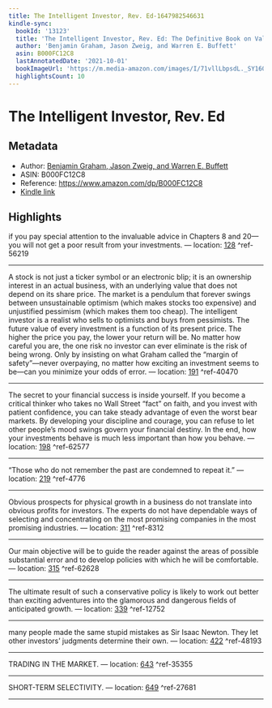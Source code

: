 ```yaml
---
title: The Intelligent Investor, Rev. Ed-1647982546631
kindle-sync:
  bookId: '13123'
  title: 'The Intelligent Investor, Rev. Ed: The Definitive Book on Value Investing'
  author: 'Benjamin Graham, Jason Zweig, and Warren E. Buffett'
  asin: B000FC12C8
  lastAnnotatedDate: '2021-10-01'
  bookImageUrl: 'https://m.media-amazon.com/images/I/71vllLbpsdL._SY160.jpg'
  highlightsCount: 10
---
```

# The Intelligent Investor, Rev. Ed
## Metadata
* Author: [Benjamin Graham, Jason Zweig, and Warren E. Buffett](https://www.amazon.com/Benjamin-Graham/e/B000APZXBQ/ref=dp_byline_cont_ebooks_1)
* ASIN: B000FC12C8
* Reference: https://www.amazon.com/dp/B000FC12C8
* [Kindle link](kindle://book?action=open&asin=B000FC12C8)

## Highlights
if you pay special attention to the invaluable advice in Chapters 8 and 20—you will not get a poor result from your investments. — location: [128](kindle://book?action=open&asin=B000FC12C8&location=128) ^ref-56219

---
A stock is not just a ticker symbol or an electronic blip; it is an ownership interest in an actual business, with an underlying value that does not depend on its share price. The market is a pendulum that forever swings between unsustainable optimism (which makes stocks too expensive) and unjustified pessimism (which makes them too cheap). The intelligent investor is a realist who sells to optimists and buys from pessimists. The future value of every investment is a function of its present price. The higher the price you pay, the lower your return will be. No matter how careful you are, the one risk no investor can ever eliminate is the risk of being wrong. Only by insisting on what Graham called the “margin of safety”—never overpaying, no matter how exciting an investment seems to be—can you minimize your odds of error. — location: [191](kindle://book?action=open&asin=B000FC12C8&location=191) ^ref-40470

---
The secret to your financial success is inside yourself. If you become a critical thinker who takes no Wall Street “fact” on faith, and you invest with patient confidence, you can take steady advantage of even the worst bear markets. By developing your discipline and courage, you can refuse to let other people’s mood swings govern your financial destiny. In the end, how your investments behave is much less important than how you behave. — location: [198](kindle://book?action=open&asin=B000FC12C8&location=198) ^ref-62577

---
“Those who do not remember the past are condemned to repeat it.” — location: [219](kindle://book?action=open&asin=B000FC12C8&location=219) ^ref-4776

---
Obvious prospects for physical growth in a business do not translate into obvious profits for investors. The experts do not have dependable ways of selecting and concentrating on the most promising companies in the most promising industries. — location: [311](kindle://book?action=open&asin=B000FC12C8&location=311) ^ref-8312

---
Our main objective will be to guide the reader against the areas of possible substantial error and to develop policies with which he will be comfortable. — location: [315](kindle://book?action=open&asin=B000FC12C8&location=315) ^ref-62628

---
The ultimate result of such a conservative policy is likely to work out better than exciting adventures into the glamorous and dangerous fields of anticipated growth. — location: [339](kindle://book?action=open&asin=B000FC12C8&location=339) ^ref-12752

---
many people made the same stupid mistakes as Sir Isaac Newton. They let other investors’ judgments determine their own. — location: [422](kindle://book?action=open&asin=B000FC12C8&location=422) ^ref-48193

---
TRADING IN THE MARKET. — location: [643](kindle://book?action=open&asin=B000FC12C8&location=643) ^ref-35355

---
SHORT-TERM SELECTIVITY. — location: [649](kindle://book?action=open&asin=B000FC12C8&location=649) ^ref-27681

---

